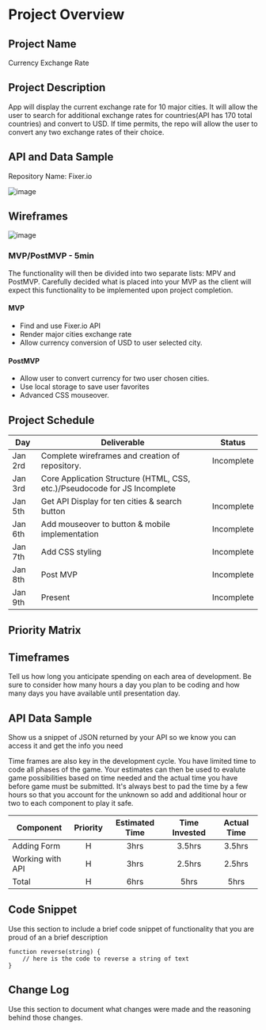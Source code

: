 # Project Overview

## Project Name

Currency Exchange Rate

## Project Description

App will display the current exchange rate for 10 major cities. It will allow the user to search for additional exchange rates for countries(API has 170 total countries) and convert to USD. If time permits, the repo will allow the user to convert any two exchange rates of their choice.

## API and Data Sample

Repository Name: Fixer.io

![image](https://media.git.generalassemb.ly/user/25138/files/327f9d80-2d71-11ea-8a81-2538ee4329a4)

## Wireframes
![image](https://media.git.generalassemb.ly/user/25138/files/f3514c80-2d70-11ea-8c74-826aaf41c3cf)

### MVP/PostMVP - 5min

The functionality will then be divided into two separate lists: MPV and PostMVP.  Carefully decided what is placed into your MVP as the client will expect this functionality to be implemented upon project completion.  

#### MVP 

- Find and use Fixer.io API
- Render major cities exchange rate 
- Allow currency conversion of USD to user selected city.

#### PostMVP 

- Allow user to convert currency for two user chosen cities.
- Use local storage to save user favorites
- Advanced CSS mouseover.

## Project Schedule


|  Day | Deliverable | Status
|---|---| ---|
|Jan 2rd| Complete wireframes and creation of repository. | Incomplete
|Jan 3rd| Core Application Structure (HTML, CSS, etc.)/Pseudocode for JS Incomplete
|Jan 5th| Get API Display for ten cities & search button  | Incomplete
|Jan 6th| Add mouseover to button & mobile implementation| Incomplete
|Jan 7th| Add CSS styling  | Incomplete
|Jan 8th| Post MVP | Incomplete
|Jan 9th| Present | Incomplete

## Priority Matrix

## Timeframes

Tell us how long you anticipate spending on each area of development. Be sure to consider how many hours a day you plan to be coding and how many days you have available until presentation day.

## API Data Sample

Show us a snippet of JSON returned by your API so we know you can access it and get the info you need


Time frames are also key in the development cycle.  You have limited time to code all phases of the game.  Your estimates can then be used to evalute game possibilities based on time needed and the actual time you have before game must be submitted. It's always best to pad the time by a few hours so that you account for the unknown so add and additional hour or two to each component to play it safe.

| Component | Priority | Estimated Time | Time Invested | Actual Time |
| --- | :---: |  :---: | :---: | :---: |
| Adding Form | H | 3hrs| 3.5hrs | 3.5hrs |
| Working with API | H | 3hrs| 2.5hrs | 2.5hrs |
| Total | H | 6hrs| 5hrs | 5hrs |


## Code Snippet

Use this section to include a brief code snippet of functionality that you are proud of an a brief description  

```
function reverse(string) {
	// here is the code to reverse a string of text
}
```

## Change Log
 Use this section to document what changes were made and the reasoning behind those changes.  

